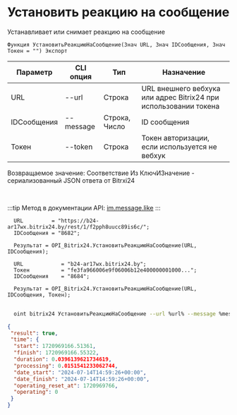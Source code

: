 ﻿---
sidebar_position: 3
---

# Установить реакцию на сообщение
 Устанавливает или снимает реакцию на сообщение



`Функция УстановитьРеакциюНаСообщение(Знач URL, Знач IDСообщения, Знач Токен = "") Экспорт`

  | Параметр | CLI опция | Тип | Назначение |
  |-|-|-|-|
  | URL | --url | Строка | URL внешнего вебхука или адрес Bitrix24 при использовании токена |
  | IDСообщения | --message | Строка, Число | ID сообщения |
  | Токен | --token | Строка | Токен авторизации, если используется не вебхук |

  
  Возвращаемое значение:   Соответствие Из КлючИЗначение - сериализованный JSON ответа от Bitrxi24

<br/>

:::tip
Метод в документации API: [im.message.like](https://dev.1c-bitrix.ru/learning/course/?COURSE_ID=93&LESSON_ID=12121)
:::
<br/>


```bsl title="Пример кода"
  URL         = "https://b24-ar17wx.bitrix24.by/rest/1/f2pph8uucc89is6c/";
  IDСообщения = "8682";
  
  Результат = OPI_Bitrix24.УстановитьРеакциюНаСообщение(URL, IDСообщения);
  
  URL            = "b24-ar17wx.bitrix24.by";
  Токен          = "fe3fa966006e9f06006b12e400000001000...";
  IDСообщения    = "8684";
  
  Результат = OPI_Bitrix24.УстановитьРеакциюНаСообщение(URL, IDСообщения, Токен);
```
	


```sh title="Пример команды CLI"
    
  oint bitrix24 УстановитьРеакциюНаСообщение --url %url% --message %message% --token %token%

```

```json title="Результат"
{
 "result": true,
 "time": {
  "start": 1720969166.51361,
  "finish": 1720969166.55322,
  "duration": 0.0396139621734619,
  "processing": 0.0151541233062744,
  "date_start": "2024-07-14T14:59:26+00:00",
  "date_finish": "2024-07-14T14:59:26+00:00",
  "operating_reset_at": 1720969766,
  "operating": 0
 }
}
```
